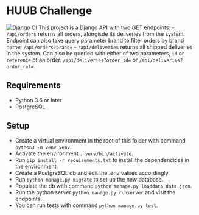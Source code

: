 # HUUB Challenge
[![Django CI](https://github.com/remiljw/huub/actions/workflows/test.yml/badge.svg)](https://github.com/remiljw/huub/actions/workflows/test.yml)
This project is a Django  API with two GET endpoints:
    - `/api/orders` returns all orders, alongisde its deliveries from the system. Endpoint can also take query parameter brand to filter orders by brand name; `/api/orders?brand=`
    - `/api/deliveries` returns all shipped deliveries in the system. Can also be queried with either of two parameters, `id` or `reference` of an order. `/api/deliveries?order_id=` or `/api/deliveries?order_ref=`.

## Requirements
- Python 3.6 or later
- PostgreSQL

## Setup
- Create a virtual environment in the root of this folder with command `python3 -m venv venv`.
- Activate the environment `. venv/bin/activate`.
- Run `pip install -r requirements.txt` to install the dependencices in the environment.
- Create a PostgreSQL db and edit the .env values accordingly.
- Run `python manage.py migrate` to set up the new database.
- Populate the db with command `python manage.py loaddata data.json`.
- Run the python server `python manage.py runserver` and visit the endpoints.
- You can run tests with command `python manage.py test`.
